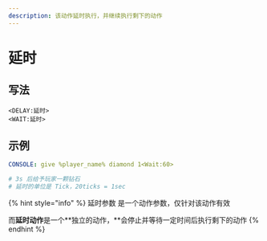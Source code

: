 ```yaml
---
description: 该动作延时执行，并继续执行剩下的动作
---
```


# 延时

## 写法 <a id="xie-fa"></a>

```text
<DELAY:延时>
<WAIT:延时>
```

## 示例 <a id="shi-li"></a>

```yaml
CONSOLE: give %player_name% diamond 1<Wait:60>

# 3s 后给予玩家一颗钻石
# 延时的单位是 Tick，20ticks = 1sec
```

{% hint style="info" %}
延时参数 是一个动作参数，仅针对该动作有效

而**延时动作**是一个**独立的动作，**会停止并等待一定时间后执行剩下的动作
{% endhint %}

